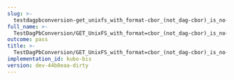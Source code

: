 ```yaml
---
slug: >-
  testdagpbconversion-get_unixfs_with_format-cbor_(not_dag-cbor)_is_no-op_(no_conversion)-body
full_name: >-
  TestDagPbConversion/GET_UnixFS_with_format=cbor_(not_dag-cbor)_is_no-op_(no_conversion)/Body
outcome: pass
title: >-
  TestDagPbConversion/GET_UnixFS_with_format=cbor_(not_dag-cbor)_is_no-op_(no_conversion)/Body
implementation_id: kubo-bis
version: dev-44b0eaa-dirty
---
```


